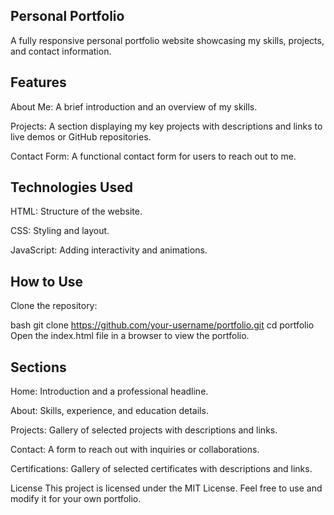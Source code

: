 ## Personal Portfolio
A fully responsive personal portfolio website showcasing my skills, projects, and contact information.

## Features
About Me: A brief introduction and an overview of my skills.

Projects: A section displaying my key projects with descriptions and links to live demos or GitHub repositories.

Contact Form: A functional contact form for users to reach out to me.


## Technologies Used
HTML: Structure of the website.

CSS: Styling and layout.

JavaScript: Adding interactivity and animations.

## How to Use
Clone the repository:

bash
git clone https://github.com/your-username/portfolio.git
cd portfolio
Open the index.html file in a browser to view the portfolio.

## Sections
Home: Introduction and a professional headline.

About: Skills, experience, and education details.

Projects: Gallery of selected projects with descriptions and links.

Contact: A form to reach out with inquiries or collaborations.

Certifications: Gallery of selected certificates with descriptions and links.


License
This project is licensed under the MIT License. Feel free to use and modify it for your own portfolio.

